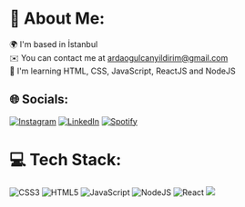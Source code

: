 # 💫 About Me:
🌍  I'm based in İstanbul<br>✉️  You can contact me at ardaogulcanyildirim@gmail.com<br>🧠  I'm learning HTML, CSS, JavaScript, ReactJS and NodeJS


## 🌐 Socials:
[![Instagram](https://img.shields.io/badge/Instagram-%23E4405F.svg?logo=Instagram&logoColor=white)](https://instagram.com/veachisx) 
[![LinkedIn](https://img.shields.io/badge/LinkedIn-%230077B5.svg?logo=linkedin&logoColor=white)](https://linkedin.com/in/arda-yıldırım-783798244)
[![Spotify](https://img.shields.io/badge/Spotify-6DA55F?.svg?logo=spotify&logoColor=white)](https://open.spotify.com/user/j300mqb3760n3hrrmnb2y49ju)
# 💻 Tech Stack:
![CSS3](https://img.shields.io/badge/CSS3-%231572B6.svg?style=flat-square&logo=css3&logoColor=white) ![HTML5](https://img.shields.io/badge/HTML5-%23E34F26.svg?style=flat-square&logo=html5&logoColor=white) ![JavaScript](https://img.shields.io/badge/JavaScript-%23323330.svg?style=flat-square&logo=JavaScript&logoColor=%23F7DF1E) ![NodeJS](https://img.shields.io/badge/Node.js-6DA55F?style=flat-square&logo=node.js&logoColor=white) ![React](https://img.shields.io/badge/React-%2320232a.svg?style=flat-square&logo=react&logoColor=%2361DAFB)
[![](https://visitcount.itsvg.in/api?id=ArdaYildirimm&icon=9&color=12)](https://visitcount.itsvg.in)
